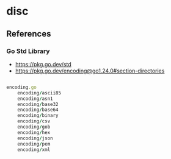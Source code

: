 # disc



## References


### Go Std Library

- https://pkg.go.dev/std
- https://pkg.go.dev/encoding@go1.24.0#section-directories

```ruby

encoding.go
    encoding/ascii85
    encoding/asn1
    encoding/base32
    encoding/base64
    encoding/binary
    encoding/csv
    encoding/gob
    encoding/hex
    encoding/json
    encoding/pem
    encoding/xml
```